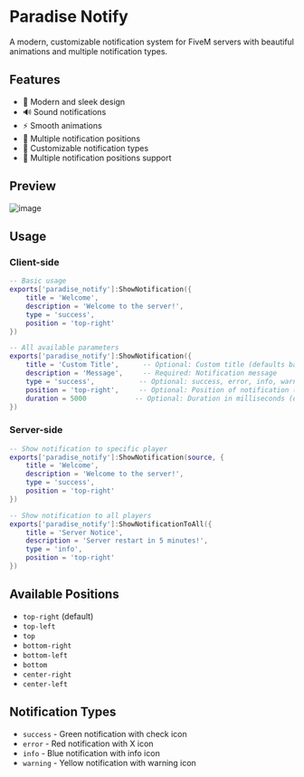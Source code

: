 # Paradise Notify

A modern, customizable notification system for FiveM servers with beautiful animations and multiple notification types.

## Features

- 🎨 Modern and sleek design
- 🔊 Sound notifications
- ⚡ Smooth animations
- 🎯 Multiple notification positions
- 🎵 Customizable notification types
- 🎯 Multiple notification positions support

## Preview
![image](https://github.com/user-attachments/assets/abc7acfa-d0c1-4395-8148-79a5e58423d4)


## Usage

### Client-side

```lua
-- Basic usage
exports['paradise_notify']:ShowNotification({
    title = 'Welcome',
    description = 'Welcome to the server!',
    type = 'success',
    position = 'top-right'
})

-- All available parameters
exports['paradise_notify']:ShowNotification({
    title = 'Custom Title',      -- Optional: Custom title (defaults based on type)
    description = 'Message',     -- Required: Notification message
    type = 'success',           -- Optional: success, error, info, warning (default: info)
    position = 'top-right',     -- Optional: Position of notification (default: top-right)
    duration = 5000            -- Optional: Duration in milliseconds (default: 5000)
})
```

### Server-side

```lua
-- Show notification to specific player
exports['paradise_notify']:ShowNotification(source, {
    title = 'Welcome',
    description = 'Welcome to the server!',
    type = 'success',
    position = 'top-right'
})

-- Show notification to all players
exports['paradise_notify']:ShowNotificationToAll({
    title = 'Server Notice',
    description = 'Server restart in 5 minutes!',
    type = 'info',
    position = 'top-right'
})
```

## Available Positions

- `top-right` (default)
- `top-left`
- `top`
- `bottom-right`
- `bottom-left`
- `bottom`
- `center-right`
- `center-left`

## Notification Types

- `success` - Green notification with check icon
- `error` - Red notification with X icon
- `info` - Blue notification with info icon
- `warning` - Yellow notification with warning icon
